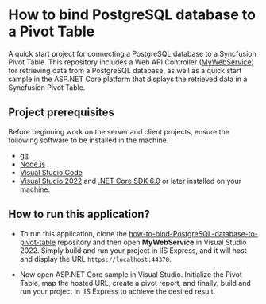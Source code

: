 # How to bind PostgreSQL database to a Pivot Table

A quick start project for connecting a PostgreSQL database to a Syncfusion Pivot Table. This repository includes a Web API Controller ([MyWebService](../MyWebService/)) for retrieving data from a PostgreSQL database, as well as a quick start sample in the ASP.NET Core platform that displays the retrieved data in a Syncfusion Pivot Table.

## Project prerequisites

Before beginning work on the server and client projects, ensure the following software to be installed in the machine.

* [git](https://git-scm.com/downloads)
* [Node.js](https://nodejs.org/en/)
* [Visual Studio Code](https://code.visualstudio.com/)
* [Visual Studio 2022](https://visualstudio.microsoft.com/downloads/ ) and [.NET Core SDK 6.0](https://dotnet.microsoft.com/en-us/download/dotnet/6.0) or later installed on your machine.

## How to run this application?

* To run this application, clone the [how-to-bind-PostgreSQL-database-to-pivot-table](https://github.com/SyncfusionExamples/how-to-bind-PostgreSQL-database-to-pivot-table) repository and then open **MyWebService** in Visual Studio 2022. Simply build and run your project in IIS Express, and it will host and display the URL `https://localhost:44378`.

*  Now open ASP.NET Core sample in Visual Studio. Initialize the Pivot Table, map the hosted URL, create a pivot report, and finally, build and run your project in IIS Express to achieve the desired result.